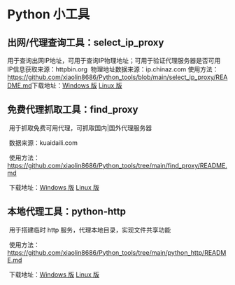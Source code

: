 # Python 小工具

## 出网/代理查询工具：select_ip_proxy

​	用于查询出网IP地址，可用于查询IP物理地址；可用于验证代理服务器是否可用
​	IP信息获取来源：httpbin.org
​	物理地址数据来源：ip.chinaz.com
​	使用方法：https://github.com/xiaolin8686/Python_tools/blob/main/select_ip_proxy/README.md
​	下载地址：[Windows 版](https://github.com/xiaolin8686/Python_tools/releases/download/V1.0.0/select_ip_proxy_win.exe)				[Linux 版](https://github.com/xiaolin8686/Python_tools/releases/download/V1.0.0/select_ip_proxy_linux)

## 免费代理抓取工具：find_proxy

​	用于抓取免费可用代理，可抓取国内|国外代理服务器

​	数据来源：kuaidaili.com

​	使用方法：https://github.com/xiaolin8686/Python_tools/tree/main/find_proxy/README.md

​	下载地址：[Windows 版](https://github.com/xiaolin8686/Python_tools/releases/download/V1.0.0/find_proxy_win.exe)				[Linux 版](https://github.com/xiaolin8686/Python_tools/releases/download/V1.0.0/find_proxy_linux)


## 本地代理工具：python-http

​	用于搭建临时 http 服务，代理本地目录，实现文件共享功能

​	使用方法：https://github.com/xiaolin8686/Python_tools/tree/main/python_http/README.md

​	下载地址：[Windows 版](https://github.com/xiaolin8686/Python_tools/releases/download/V1.0.0/python-http-win.exe)				[Linux 版](https://github.com/xiaolin8686/Python_tools/releases/download/V1.0.0/python-http-linux)

